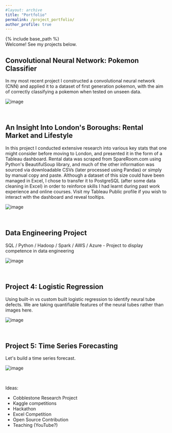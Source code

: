 ```yaml
---
#layout: archive
title: "Portfolio"
permalink: /project_portfolio/
author_profile: true
---
```


{% include base_path %}
<br>
Welcome! See my projects below.

<h2> Convolutional Neural Network: Pokemon Classifier </h2>

In my most recent project I constructed a convolutional neural network (CNN) and applied it to a dataset of first generation pokemon, with the aim of correctly classifying a pokemon when tested on unseen data.

![image](rzedward.github.io/images/500x300.png)

<br>

<h2> An Insight Into London's Boroughs: Rental Market and Lifestyle </h2>

In this project I conducted extensive research into various key stats that one might consider before moving to London, and presented it in the form of a Tableau dashboard. Rental data was scraped from SpareRoom.com using Python's BeautifulSoup library, and much of the other information was sourced via downloadable CSVs (later processed using Pandas) or simply by manual copy and paste. Although a dataset of this size could have been managed in Excel, I chose to transfer it to PostgreSQL (after some data cleaning in Excel) in order to reinforce skills I had learnt during past work experience and online courses. Visit my Tableau Public profile if you wish to interact with the dashboard and reveal tooltips.

![image](rzedward.github.io/images/500x300.png)

<br>

<h2> Data Engineering Project </h2>

SQL / Python / Hadoop / Spark / AWS / Azure - Project to display competence in data engineering

![image](rzedward.github.io/images/500x300.png)

<br>

<h2> Project 4: Logistic Regression </h2>

Using built-in vs custom built logistic regression to identify neural tube defects. We are taking quantifiable features of the neural tubes rather than images here.

![image](rzedward.github.io/images/500x300.png)

<br>

<h2> Project 5: Time Series Forecasting </h2>

Let's build a time series forecast.

![image](rzedward.github.io/images/500x300.png)

<br>

Ideas:

* Cobblestone Research Project
* Kaggle competitions
* Hackathon
* Excel Competition
* Open Source Contribution
* Teaching (YouTube?)